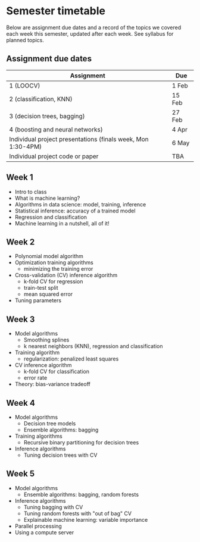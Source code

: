 # Semester timetable

Below are assignment due dates and a record of the topics we covered each week this semester, updated after each week. See syllabus for planned topics.




## Assignment due dates
| Assignment                                                   | Due    |
| ------------------------------------------------------------ | ------ |
| 1 (LOOCV)                                                    | 1 Feb  |
| 2 (classification, KNN)                                      | 15 Feb |
| 3 (decision trees, bagging)                                  | 27 Feb |
| 4 (boosting and neural networks)                             | 4 Apr  |
| Individual project presentations (finals week, Mon 1:30-4PM) | 6 May  |
| Individual project code or paper                             | TBA    |



## Week 1
* Intro to class
* What is machine learning?
* Algorithms in data science: model, training, inference
* Statistical inference: accuracy of a trained model
* Regression and classification
* Machine learning in a nutshell, all of it!



## Week 2

* Polynomial model algorithm
* Optimization training algorithms
  * minimizing the training error
* Cross-validation (CV) inference algorithm
  * k-fold CV for regression
  * train-test split
  * mean squared error
* Tuning parameters



## Week 3

* Model algorithms
  * Smoothing splines
  * k nearest neighbors (KNN), regression and classification
* Training algorithm
  * regularization: penalized least squares
* CV inference algorithm
  * k-fold CV for classification
  * error rate
* Theory: bias-variance tradeoff



## Week 4

* Model algorithms
  * Decision tree models
  * Ensemble algorithms: bagging
* Training algorithms
  * Recursive binary partitioning for decision trees
* Inference algorithms
  * Tuning decision trees with CV



## Week 5

* Model algorithms
  * Ensemble algorithms: bagging, random forests
* Inference algorithms
  * Tuning bagging with CV
  * Tuning random forests with "out of bag" CV
  * Explainable machine learning: variable importance
* Parallel processing
* Using a compute server


